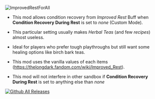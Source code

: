 ![ImprovedRestForAll](https://github.com/user-attachments/assets/9cb7a0bf-2c7d-48db-b2fe-ef178baaea95)

* This mod allows condition recovery from *Improved Rest* Buff when **Condition Recovery During Rest** is set to *none* (Custom Mode).
* This particular setting usually makes *Herbal Teas* (and few *recipes*) almost useless.

* Ideal for players who prefer tough playthroughs but still want some healing options like birch bark teas.
* This mod uses the vanilla values of each items (https://thelongdark.fandom.com/wiki/Improved_Rest).
* This mod will not interfere in other sandbox if **Condition Recovery During Rest** is set to anything else than *none*

[![Github All Releases](https://img.shields.io/github/downloads/RomainDeschampsFR/ImprovedRestForAll/total.svg)]()
